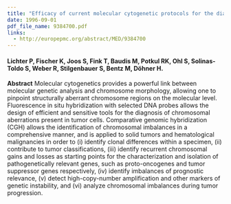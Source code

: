 ```yaml
---
title: "Efficacy of current molecular cytogenetic protocols for the diagnosis of chromosome aberrations in tumor specimens"
date: 1996-09-01
pdf_file_name: 9384700.pdf
links:
  - http://europepmc.org/abstract/MED/9384700
---
```


#### Lichter P, Fischer K, Joos S, Fink T, Baudis M, Potkul RK, Ohl S, Solinas-Toldo S, Weber R, Stilgenbauer S, Bentz M, Döhner H.

**Abstract** Molecular cytogenetics provides a powerful link between molecular genetic analysis and chromosome morphology, allowing one to pinpoint structurally aberrant chromosome regions on the molecular level. Fluorescence in situ hybridization with selected DNA probes allows the design of efficient and sensitive tools for the diagnosis of chromosomal aberrations present in tumor cells. Comparative genomic hybridization (CGH) allows the identification of chromosomal imbalances in a comprehensive manner, and is applied to solid tumors and hematological malignancies in order to (i) identify clonal differences within a specimen, (ii) contribute to tumor classifications, (iii) identify recurrent chromosomal gains and losses as starting points for the characterization and isolation of pathogenetically relevant genes, such as proto-oncogenes and tumor suppressor genes respectively, (iv) identify imbalances of prognostic relevance, (v) detect high-copy-number amplification and other markers of genetic instability, and (vi) analyze chromosomal imbalances during tumor progression.

